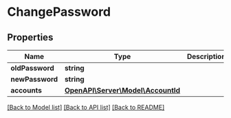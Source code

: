 # ChangePassword

## Properties
Name | Type | Description | Notes
------------ | ------------- | ------------- | -------------
**oldPassword** | **string** |  | 
**newPassword** | **string** |  | 
**accounts** | [**OpenAPI\Server\Model\AccountId**](AccountId.md) |  | 

[[Back to Model list]](../README.md#documentation-for-models) [[Back to API list]](../README.md#documentation-for-api-endpoints) [[Back to README]](../README.md)


